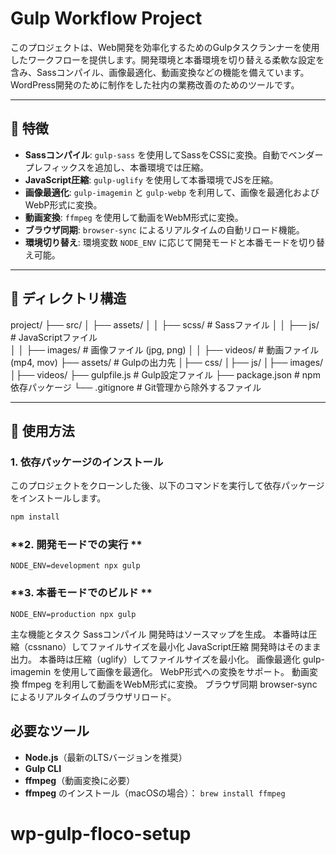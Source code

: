 # Gulp Workflow Project

このプロジェクトは、Web開発を効率化するためのGulpタスクランナーを使用したワークフローを提供します。開発環境と本番環境を切り替える柔軟な設定を含み、Sassコンパイル、画像最適化、動画変換などの機能を備えています。
WordPress開発のために制作をした社内の業務改善のためのツールです。

---

## 🎯 特徴

- **Sassコンパイル**: `gulp-sass` を使用してSassをCSSに変換。自動でベンダープレフィックスを追加し、本番環境では圧縮。
- **JavaScript圧縮**: `gulp-uglify` を使用して本番環境でJSを圧縮。
- **画像最適化**: `gulp-imagemin` と `gulp-webp` を利用して、画像を最適化およびWebP形式に変換。
- **動画変換**: `ffmpeg` を使用して動画をWebM形式に変換。
- **ブラウザ同期**: `browser-sync` によるリアルタイムの自動リロード機能。
- **環境切り替え**: 環境変数 `NODE_ENV` に応じて開発モードと本番モードを切り替え可能。

---

## 📂 ディレクトリ構造

project/
 ├── src/ 
 │ ├── assets/ 
 │ │ ├── scss/ # Sassファイル 
 │ │ ├── js/ # JavaScriptファイル  
 │ │ ├── images/ # 画像ファイル (jpg, png) 
 │ │ ├── videos/ # 動画ファイル (mp4, mov) 
 ├── assets/ # Gulpの出力先 
 │├── css/ 
 │├── js/ 
 │├── images/ 
 │├── videos/ 
 ├── gulpfile.js # Gulp設定ファイル 
 ├── package.json # npm依存パッケージ 
 └── .gitignore # Git管理から除外するファイル

 ---

## 🚀 使用方法

### **1. 依存パッケージのインストール**

このプロジェクトをクローンした後、以下のコマンドを実行して依存パッケージをインストールします。

```bash
npm install

```

### **2. 開発モードでの実行 **
```
NODE_ENV=development npx gulp

```
### **3. 本番モードでのビルド **
```
NODE_ENV=production npx gulp
```

主な機能とタスク
Sassコンパイル
開発時はソースマップを生成。
本番時は圧縮（cssnano）してファイルサイズを最小化
JavaScript圧縮
開発時はそのまま出力。
本番時は圧縮（uglify）してファイルサイズを最小化。
画像最適化
gulp-imagemin を使用して画像を最適化。
WebP形式への変換をサポート。
動画変換
ffmpeg を利用して動画をWebM形式に変換。
ブラウザ同期
browser-sync によるリアルタイムのブラウザリロード。

##  必要なツール
- **Node.js**（最新のLTSバージョンを推奨）
- **Gulp CLI**
- **ffmpeg**（動画変換に必要）
- **ffmpeg** のインストール（macOSの場合）： 
```brew install ffmpeg```
# wp-gulp-floco-setup
